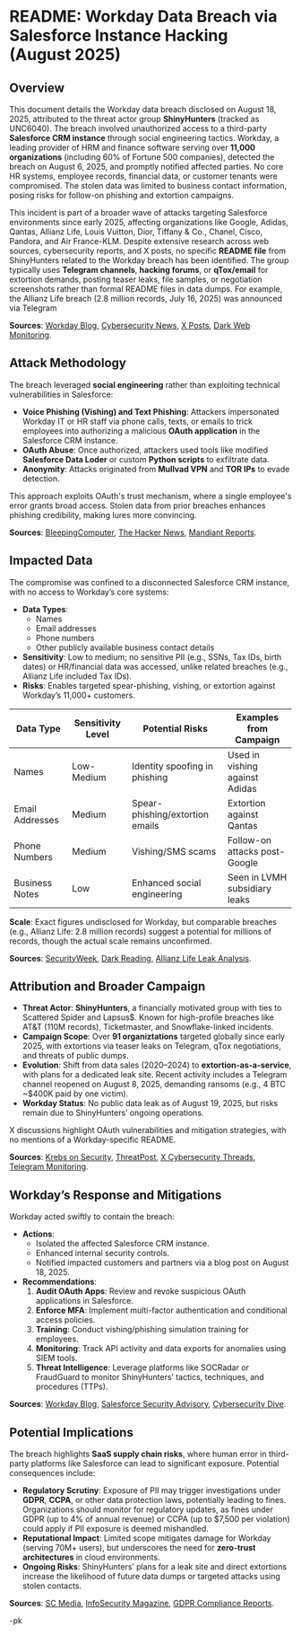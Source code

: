 # README: Workday Data Breach via Salesforce Instance Hacking (August 2025)

## Overview
This document details the Workday data breach disclosed on August 18, 2025, attributed to the threat actor group **ShinyHunters** (tracked as UNC6040). The breach involved unauthorized access to a third-party **Salesforce CRM instance** through social engineering tactics. Workday, a leading provider of HRM and finance software serving over **11,000 organizations** (including 60% of Fortune 500 companies), detected the breach on August 6, 2025, and promptly notified affected parties. No core HR systems, employee records, financial data, or customer tenants were compromised. The stolen data was limited to business contact information, posing risks for follow-on phishing and extortion campaigns.

This incident is part of a broader wave of attacks targeting Salesforce environments since early 2025, affecting organizations like Google, Adidas, Qantas, Allianz Life, Louis Vuitton, Dior, Tiffany & Co., Chanel, Cisco, Pandora, and Air France-KLM. Despite extensive research across web sources, cybersecurity reports, and X posts, no specific **README file** from ShinyHunters related to the Workday breach has been identified. The group typically uses **Telegram channels**, **hacking forums**, or **qTox/email** for extortion demands, posting teaser leaks, file samples, or negotiation screenshots rather than formal README files in data dumps. For example, the Allianz Life breach (2.8 million records, July 16, 2025) was announced via Telegram 



**Sources**: [Workday Blog](https://www.workday.com), [Cybersecurity News](https://cybersecuritynews.com), [X Posts](https://x.com), [Dark Web Monitoring](https://socradar.io).

## Attack Methodology
The breach leveraged **social engineering** rather than exploiting technical vulnerabilities in Salesforce:

- **Voice Phishing (Vishing) and Text Phishing**: Attackers impersonated Workday IT or HR staff via phone calls, texts, or emails to trick employees into authorizing a malicious **OAuth application** in the Salesforce CRM instance.
- **OAuth Abuse**: Once authorized, attackers used tools like modified **Salesforce Data Loder** or custom **Python scripts** to exfiltrate data.
- **Anonymity**: Attacks originated from **Mullvad VPN** and **TOR IPs** to evade detection.

This approach exploits OAuth's trust mechanism, where a single employee's error grants broad access. Stolen data from prior breaches enhances phishing credibility, making lures more convincing.

**Sources**: [BleepingComputer](https://www.bleepingcomputer.com), [The Hacker News](https://thehackernews.com), [Mandiant Reports](https://www.mandiant.com).

## Impacted Data
The compromise was confined to a disconnected Salesforce CRM instance, with no access to Workday’s core systems:

- **Data Types**:
  - Names
  - Email addresses
  - Phone numbers
  - Other publicly available business contact details
- **Sensitivity**: Low to medium; no sensitive PII (e.g., SSNs, Tax IDs, birth dates) or HR/financial data was accessed, unlike related breaches (e.g., Allianz Life included Tax IDs).
- **Risks**: Enables targeted spear-phishing, vishing, or extortion against Workday’s 11,000+ customers.

| Data Type          | Sensitivity Level | Potential Risks                  | Examples from Campaign         |
|--------------------|-------------------|----------------------------------|--------------------------------|
| Names             | Low-Medium       | Identity spoofing in phishing   | Used in vishing against Adidas |
| Email Addresses   | Medium           | Spear-phishing/extortion emails | Extortion against Qantas       |
| Phone Numbers     | Medium           | Vishing/SMS scams               | Follow-on attacks post-Google  |
| Business Notes    | Low              | Enhanced social engineering     | Seen in LVMH subsidiary leaks  |

**Scale**: Exact figures undisclosed for Workday, but comparable breaches (e.g., Allianz Life: 2.8 million records) suggest a potential for millions of records, though the actual scale remains unconfirmed.

**Sources**: [SecurityWeek](https://www.securityweek.com), [Dark Reading](https://www.darkreading.com), [Allianz Life Leak Analysis](https://socradar.io).

## Attribution and Broader Campaign
- **Threat Actor**: **ShinyHunters**, a financially motivated group with ties to Scattered Spider and Lapsus$. Known for high-profile breaches like AT&T (110M records), Ticketmaster, and Snowflake-linked incidents.
- **Campaign Scope**: Over **91 organiztations** targeted globally since early 2025, with extortions via teaser leaks on Telegram, qTox negotiations, and threats of public dumps.
- **Evolution**: Shift from data sales (2020–2024) to **extortion-as-a-service**, with plans for a dedicated leak site. Recent activity includes a Telegram channel reopened on August 8, 2025, demanding ransoms (e.g., 4 BTC ~$400K paid by one victim).
- **Workday Status**: No public data leak as of August 19, 2025, but risks remain due to ShinyHunters’ ongoing operations.

X discussions highlight OAuth vulnerabilities and mitigation strategies, with no mentions of a Workday-specific README.

**Sources**: [Krebs on Security](https://krebsonsecurity.com), [ThreatPost](https://threatpost.com), [X Cybersecurity Threads](https://x.com), [Telegram Monitoring](https://socradar.io).

## Workday’s Response and Mitigations
Workday acted swiftly to contain the breach:

- **Actions**:
  - Isolated the affected Salesforce CRM instance.
  - Enhanced internal security controls.
  - Notified impacted customers and partners via a blog post on August 18, 2025.
- **Recommendations**:
  1. **Audit OAuth Apps**: Review and revoke suspicious OAuth applications in Salesforce.
  2. **Enforce MFA**: Implement multi-factor authentication and conditional access policies.
  3. **Training**: Conduct vishing/phishing simulation training for employees.
  4. **Monitoring**: Track API activity and data exports for anomalies using SIEM tools.
  5. **Threat Intelligence**: Leverage platforms like SOCRadar or FraudGuard to monitor ShinyHunters’ tactics, techniques, and procedures (TTPs).

**Sources**: [Workday Blog](https://www.workday.com), [Salesforce Security Advisory](https://www.salesforce.com), [Cybersecurity Dive](https://www.cybersecuritydive.com).

## Potential Implications
The breach highlights **SaaS supply chain risks**, where human error in third-party platforms like Salesforce can lead to significant exposure. Potential consequences include:

- **Regulatory Scrutiny**: Exposure of PII may trigger investigations under **GDPR**, **CCPA**, or other data protection laws, potentially leading to fines. Organizations should monitor for regulatory updates, as fines under GDPR (up to 4% of annual revenue) or CCPA (up to $7,500 per violation) could apply if PII exposure is deemed mishandled.
- **Reputational Impact**: Limited scope mitigates damage for Workday (serving 70M+ users), but underscores the need for **zero-trust architectures** in cloud environments.
- **Ongoing Risks**: ShinyHunters’ plans for a leak site and direct extortions increase the likelihood of future data dumps or targeted attacks using stolen contacts.

**Sources**: [SC Media](https://www.scmagazine.com), [InfoSecurity Magazine](https://www.infosecurity-magazine.com), [GDPR Compliance Reports](https://www.gdpreu.org).

-pk
